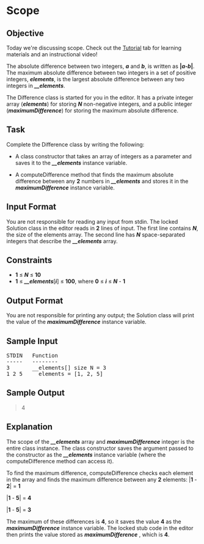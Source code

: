 # Scope

## Objective 
Today we're discussing scope. Check out the [Tutorial](https://www.hackerrank.com/challenges/30-scope/tutorial) tab for learning materials and an instructional video!

The absolute difference between two integers, ***a*** and ***b***, is written as **|*****a-b*****|**. The maximum absolute difference between two integers in a set of positive integers, ***elements***, is the largest absolute difference between any two integers in ***__elements***.

The Difference class is started for you in the editor. It has a private integer array (***elements***) for storing ***N*** non-negative integers, and a public integer (***maximumDifference***) for storing the maximum absolute difference.

## Task 
Complete the Difference class by writing the following:

* A class constructor that takes an array of integers as a parameter and saves it to the ***__elements*** instance variable.

* A computeDifference method that finds the maximum absolute difference between any **2** numbers in ***__elements*** and stores it in the ***maximumDifference*** instance variable.

## Input Format
You are not responsible for reading any input from stdin. The locked Solution class in the editor reads in **2** lines of input. The first line contains ***N***, the size of the elements array. The second line has ***N*** space-separated integers that describe the ***__elements*** array.

## Constraints
* **1**  ≤ ***N*** ≤ **10**
* **1** ≤ ***__elements***[***i***] ≤ **100**, where **0** ≤ ***i*** ≤ ***N*** - **1**

## Output Format
You are not responsible for printing any output; the Solution class will print the value of the ***maximumDifference*** instance variable.

## Sample Input
<pre>
STDIN   Function
-----   --------
3       __elements[] size N = 3
1 2 5   __elements = [1, 2, 5]
</pre>
## Sample Output
> 4

## Explanation
The scope of the ***__elements*** array and ***maximumDifference*** integer is the entire class instance. The class constructor saves the argument passed to the constructor as the ***__elements*** instance variable (where the computeDifference method can access it).

To find the maximum difference, computeDifference checks each element in the array and finds the maximum difference between any **2** elements: |**1** - **2**| = **1**  

|**1** - **5**| = **4**

|**1** - **5**| = **3**

The maximum of these differences is **4**, so it saves the value **4** as the ***maximumDifference*** instance variable. The locked stub code in the editor then prints the value stored as ***maximumDifference*** , which is **4**.
